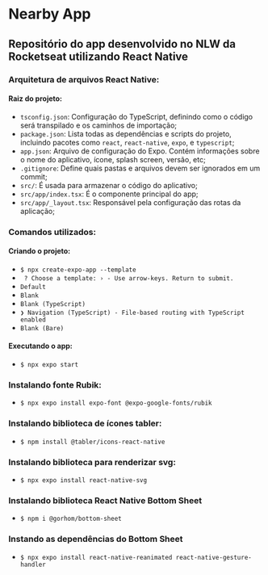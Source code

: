# Nearby App

## Repositório do app desenvolvido no NLW da Rocketseat utilizando React Native

### Arquitetura de arquivos React Native:

#### Raiz do projeto:

- `tsconfig.json`: Configuração do TypeScript, definindo como o código será transpilado e os caminhos de importação;
- `package.json`: Lista todas as dependências e scripts do projeto, incluindo pacotes como `react`, `react-native`, `expo`, e `typescript`;
- `app.json`: Arquivo de configuração do Expo. Contém informações sobre o nome do aplicativo, ícone, splash screen, versão, etc;
- `.gitignore`: Define quais pastas e arquivos devem ser ignorados em um commit;
- `src/`: É usada para armazenar o código do aplicativo;
- `src/app/index.tsx`: É o componente principal do app;
- `src/app/_layout.tsx`: Responsável pela configuração das rotas da aplicação;

### Comandos utilizados:

#### Criando o projeto:

- `$ npx create-expo-app --template`
- ` ? Choose a template: › - Use arrow-keys. Return to submit.`
- `Default`
- `Blank`
- `Blank (TypeScript)`
- `❯ Navigation (TypeScript) - File-based routing with TypeScript enabled`
- `Blank (Bare)`

#### Executando o app:

- `$ npx expo start`

### Instalando fonte Rubik:

- `$ npx expo install expo-font @expo-google-fonts/rubik`

### Instalando biblioteca de ícones tabler:

- `$ npm install @tabler/icons-react-native`

### Instalando biblioteca para renderizar svg:

- `$ npx expo install react-native-svg`

### Instalando biblioteca React Native Bottom Sheet

- `$ npm i @gorhom/bottom-sheet`

### Instando as dependências do Bottom Sheet

- `$ npx expo install react-native-reanimated react-native-gesture-handler`
